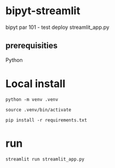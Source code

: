 # bipyt-streamlit

bipyt par 101 - test deploy streamlit_app.py

## prerequisities
Python

# Local install
`python -m venv .venv`

`source .venv/bin/activate`

`pip install -r requirements.txt`

# run
`streamlit run streamlit_app.py`
